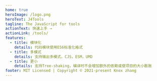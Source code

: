 ```yaml
---
home: true
heroImage: /logo.png
heroText: J4Tools
tagline: The JavaScript for tools
actionText: 快速上手 →
actionLink: /tools/
features:
  - title: 模块化
    details: 代码模块使用ES6标准化格式
  - title: 多模式
    details: 支持输出多模式，CJS，ESM，UMD
  - title: 更小
    details: 支持Tree-shaking，编译时不会增加额外的依赖或使项目的大小膨胀
footer: MIT Licensed | Copyright © 2021-present Knox zhang
---
```


